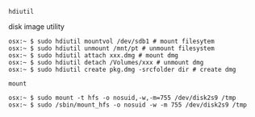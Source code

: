 `hdiutil`

disk image utility

	osx:~ $ sudo hdiutil mountvol /dev/sdb1 # mount filesytem
	osx:~ $ sudo hdiutil unmount /mnt/pt # unmount filesystem
	osx:~ $ sudo hdiutil attach xxx.dmg # mount dmg
	osx:~ $ sudo hdiutil detach /Volumes/xxx # unmount dmg
	osx:~ $ sudo hdiutil create pkg.dmg -srcfolder dir # create dmg

`mount`

	osx:~ $ sudo mount -t hfs -o nosuid,-w,-m=755 /dev/disk2s9 /tmp
	osx:~ $ sudo /sbin/mount_hfs -o nosuid -w -m 755 /dev/disk2s9 /tmp
